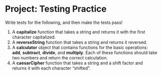 # Project: Testing Practice

Write tests for the following, and then make the tests pass!

 1. A <strong>capitalize</strong> function that takes a string and returns it with the first character capitalized.
 2. A <strong>reverseString</strong> function that takes a string and returns it reversed.
 3. A <strong>calculator</strong> object that contains functions for the basic operations: <strong>add</strong>, <strong>subtract</strong>, <strong>divide</strong>, and <strong>multiply</strong>. Each of these functions should take two numbers and return the correct calculation.
 4. A <strong>caesarCipher</strong> function that takes a string and a shift factor and returns it with each character “shifted”. 
